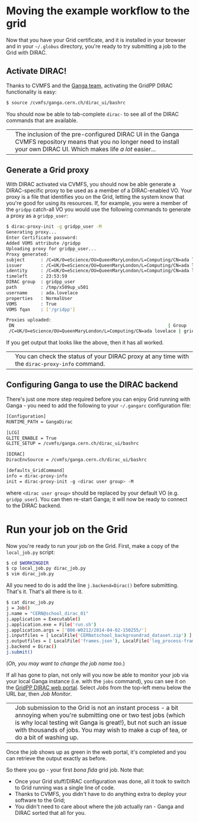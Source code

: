 # Moving the example workflow to the grid
Now that you have your Grid certificate, and it is installed
in your browser and in your `~/.globus` directory,
you're ready to try submitting a job to the Grid with DIRAC.

## Activate DIRAC!
Thanks to CVMFS and the
[Ganga team](https://github.com/ganga-devs/),
activating the GridPP DIRAC functionality is easy:

```bash
$ source /cvmfs/ganga.cern.ch/dirac_ui/bashrc
```

You should now be able to tab-complete `dirac-` to see all of the
DIRAC commands that are available.

<table>
<tr>
<td align='center'><i class="fa fa-info-circle" style='font-size:3em'></i></td>
<td>
The inclusion of the pre-configured DIRAC UI in the Ganga
CVMFS repository means that you no longer need to install
your own DIRAC UI. Which makes life <em>a lot</em> easier...
</td>
</tr>
</table>

## Generate a Grid proxy
With DIRAC activated via CVMFS,
you should now be able generate a DIRAC-specific proxy
to be used as a member of a DIRAC-enabled VO.
Your proxy is a file that identifies you on the Grid,
letting the system know that you're good for using its resources.
If, for example, you were a member of the `gridpp` catch-all VO
you would use the following commands to generate a proxy as
a `gridpp_user`:

```bash
$ dirac-proxy-init -g gridpp_user -M
Generating proxy... 
Enter Certificate password:
Added VOMS attribute /gridpp 
Uploading proxy for gridpp_user... 
Proxy generated: 
subject      : /C=UK/O=eScience/OU=QueenMaryLondon/L=Computing/CN=ada lovelace/CN=proxy
issuer       : /C=UK/O=eScience/OU=QueenMaryLondon/L=Computing/CN=ada lovelace
identity     : /C=UK/O=eScience/OU=QueenMaryLondon/L=Computing/CN=ada lovelace
timeleft     : 23:53:59
DIRAC group  : gridpp_user
path         : /tmp/x509up_u501
username     : ada.lovelace
properties   : NormalUser
VOMS         : True
VOMS fqan    : ['/gridpp'] 

Proxies uploaded: 
 DN                                                          | Group       | Until (GMT) 
 /C=UK/O=eScience/OU=QueenMaryLondon/L=Computing/CN=ada lovelace | gridpp_user | 2016/03/24 14:40
```

If you get output that looks like the above, then it has all
worked.

<table>
<tr>
<td align='center'><i class="fa fa-lightbulb-o" style='font-size:3em'></i></td>
<td>
You can check the status of your DIRAC proxy at any time
with the <code>dirac-proxy-info</code> command.
</td>
</tr>
</table>

## Configuring Ganga to use the DIRAC backend
There's just one more step required before you
can enjoy Grid running with Ganga -
you need to add the following to your
`~/.gangarc` configuration file:

```bash
[Configuration]
RUNTIME_PATH = GangaDirac

[LCG]
GLITE_ENABLE = True
GLITE_SETUP = /cvmfs/ganga.cern.ch/dirac_ui/bashrc

[DIRAC]
DiracEnvSource = /cvmfs/ganga.cern.ch/dirac_ui/bashrc

[defaults_GridCommand]
info = dirac-proxy-info
init = dirac-proxy-init -g <dirac user group> -M
```
where `<dirac user group>` should be replaced by your
default VO (e.g. `gridpp_user`).
You can then re-start Ganga; it will now be ready to connect
to the DIRAC backend.

# Run your job on the Grid
Now you're ready to run your job on the Grid.
First, make a copy of the `local_job.py` script:
```bash
$ cd $WORKINGDIR
$ cp local_job.py dirac_job.py
$ vim dirac_job.py
```
All you need to do is add the line `j.backend=Dirac()`
before submitting. That's it. That's all there is to it.

```bash
$ cat dirac_job.py
j = Job()
j.name = "CERN@school_dirac_01"
j.application = Executable()
j.application.exe = File('run.sh')
j.application.args = ['B06-W0212/2014-04-02-150255/']
j.inputfiles = [ LocalFile('CERNatschool_backgroundrad_dataset.zip') ]
j.outputfiles = [ LocalFile('frames.json'), LocalFile('log_process-frames.log'), LocalFile('output_images.tar') ]
j.backend = Dirac()
j.submit()
```

(_Oh, you may want to change the job name too_.)

If all has gone to plan,
not only will you now be able to monitor your job
via your local Ganga instance (i.e. with the `jobs` command),
you can see it on the
[GridPP DIRAC web portal](http://dirac.gridpp.ac.uk).
Select _Jobs_ from the top-left menu below the URL bar,
then _Job Monitor_.

<table>
<tr>
<td align='center'><i class="fa fa-warning" style='font-size:3em'></i></td>
<td>
Job submission to the Grid is not an instant process -
a bit annoying when you're submitting one or two test jobs
(which is why local testing wit Ganga is great!),
but not such an issue with thousands of jobs.
You may wish to make a cup of tea, or do a bit of washing up.
</td>
</tr>
</table>

Once the job shows up as green in the web portal,
it's completed and you can retrieve the output exactly as before.

So there you go - your first _bona fida_ grid job. Note that:
* Once your Grid stuff/DIRAC configuration was done, all it
took to switch to Grid running was a single line of code.
* Thanks to CVMFS, you didn't have to do anything extra to
deploy your software to the Grid;
* You didn't need to care about where the job actually ran - Ganga and
DIRAC sorted that all for you.
